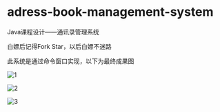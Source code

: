 # adress-book-management-system

Java课程设计——通讯录管理系统

白嫖后记得Fork Star，以后白嫖不迷路

此系统是通过命令窗口实现，以下为最终成果图

![1](https://user-images.githubusercontent.com/79844631/184891721-e92dc362-6974-45ed-9145-0b6b4ab4bf7b.jpg)

![2](https://user-images.githubusercontent.com/79844631/184891734-935ff875-3ee4-4d2e-8e50-7e990a0672f8.jpg)

![3](https://user-images.githubusercontent.com/79844631/184891762-58e18db7-a173-401b-893b-6d9aeb28bcf2.jpg)
